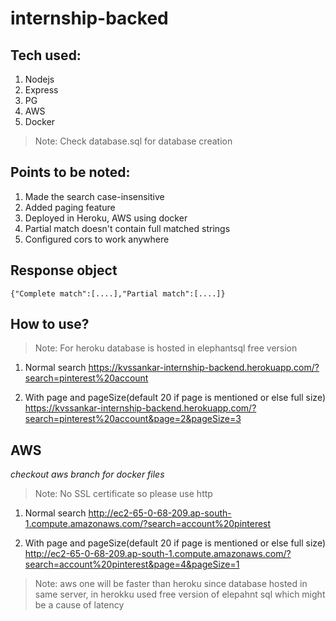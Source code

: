 # internship-backed

## Tech used:
1. Nodejs 
2. Express
3. PG
4. AWS
5. Docker


> Note: Check database.sql for database creation

## Points to be noted:
1. Made the search case-insensitive 
2. Added paging feature
3. Deployed in Heroku, AWS using docker
4. Partial match doesn't contain full matched strings
5. Configured cors to work anywhere


## Response object
    {"Complete match":[....],"Partial match":[....]} 

## How to use?
> Note: For heroku database is hosted in elephantsql free version

1. Normal search
     https://kvssankar-internship-backend.herokuapp.com/?search=pinterest%20account

2. With page and pageSize(default 20 if page is mentioned or else full size)
    https://kvssankar-internship-backend.herokuapp.com/?search=pinterest%20account&page=2&pageSize=3

## AWS
*checkout aws branch for docker files*

> Note: No SSL certificate so please use http

1. Normal search
    http://ec2-65-0-68-209.ap-south-1.compute.amazonaws.com/?search=account%20pinterest

2. With page and pageSize(default 20 if page is mentioned or else full size)
    http://ec2-65-0-68-209.ap-south-1.compute.amazonaws.com/?search=account%20pinterest&page=4&pageSize=1
    
    
> Note:  aws one will be faster than heroku since database hosted in same server, in herokku used free version of elepahnt sql which might be a cause of latency

